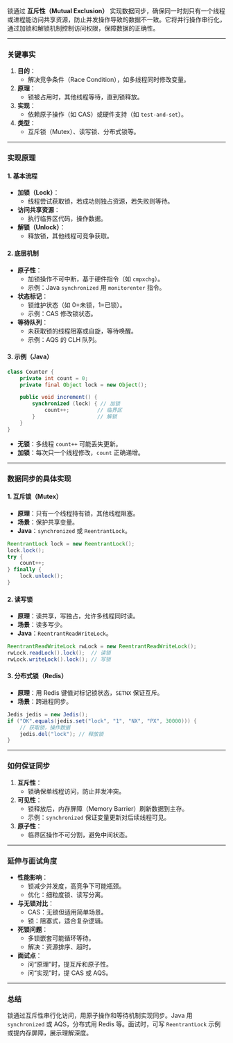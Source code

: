 

锁通过 **互斥性（Mutual Exclusion）** 实现数据同步，确保同一时刻只有一个线程或进程能访问共享资源，防止并发操作导致的数据不一致。它将并行操作串行化，通过加锁和解锁机制控制访问权限，保障数据的正确性。

---

### 关键事实
1. **目的**：
   - 解决竞争条件（Race Condition），如多线程同时修改变量。
2. **原理**：
   - 锁被占用时，其他线程等待，直到锁释放。
3. **实现**：
   - 依赖原子操作（如 CAS）或硬件支持（如 `test-and-set`）。
4. **类型**：
   - 互斥锁（Mutex）、读写锁、分布式锁等。

---

### 实现原理
#### 1. 基本流程
- **加锁（Lock）**：
  - 线程尝试获取锁，若成功则独占资源，若失败则等待。
- **访问共享资源**：
  - 执行临界区代码，操作数据。
- **解锁（Unlock）**：
  - 释放锁，其他线程可竞争获取。

#### 2. 底层机制
- **原子性**：
  - 加锁操作不可中断，基于硬件指令（如 `cmpxchg`）。
  - 示例：Java `synchronized` 用 `monitorenter` 指令。
- **状态标记**：
  - 锁维护状态（如 0=未锁，1=已锁）。
  - 示例：CAS 修改锁状态。
- **等待队列**：
  - 未获取锁的线程阻塞或自旋，等待唤醒。
  - 示例：AQS 的 CLH 队列。

#### 3. 示例（Java）
```java
class Counter {
    private int count = 0;
    private final Object lock = new Object();

    public void increment() {
        synchronized (lock) { // 加锁
            count++;         // 临界区
        }                    // 解锁
    }
}
```
- **无锁**：多线程 `count++` 可能丢失更新。
- **加锁**：每次只一个线程修改，`count` 正确递增。

---

### 数据同步的具体实现
#### 1. 互斥锁（Mutex）
- **原理**：只有一个线程持有锁，其他线程阻塞。
- **场景**：保护共享变量。
- **Java**：`synchronized` 或 `ReentrantLock`。
```java
ReentrantLock lock = new ReentrantLock();
lock.lock();
try {
    count++;
} finally {
    lock.unlock();
}
```

#### 2. 读写锁
- **原理**：读共享，写独占，允许多线程同时读。
- **场景**：读多写少。
- **Java**：`ReentrantReadWriteLock`。
```java
ReentrantReadWriteLock rwLock = new ReentrantReadWriteLock();
rwLock.readLock().lock();  // 读锁
rwLock.writeLock().lock(); // 写锁
```

#### 3. 分布式锁（Redis）
- **原理**：用 Redis 键值对标记锁状态，`SETNX` 保证互斥。
- **场景**：跨进程同步。
```java
Jedis jedis = new Jedis();
if ("OK".equals(jedis.set("lock", "1", "NX", "PX", 30000))) {
    // 获取锁，操作数据
    jedis.del("lock"); // 释放锁
}
```

---

### 如何保证同步
1. **互斥性**：
   - 锁确保单线程访问，防止并发冲突。
2. **可见性**：
   - 锁释放后，内存屏障（Memory Barrier）刷新数据到主存。
   - 示例：`synchronized` 保证变量更新对后续线程可见。
3. **原子性**：
   - 临界区操作不可分割，避免中间状态。

---

### 延伸与面试角度
- **性能影响**：
  - 锁减少并发度，高竞争下可能瓶颈。
  - 优化：细粒度锁、读写分离。
- **与无锁对比**：
  - CAS：无锁但适用简单场景。
  - 锁：阻塞式，适合复杂逻辑。
- **死锁问题**：
  - 多锁嵌套可能循环等待。
  - 解决：资源排序、超时。
- **面试点**：
  - 问“原理”时，提互斥和原子性。
  - 问“实现”时，提 CAS 或 AQS。

---

### 总结
锁通过互斥性串行化访问，用原子操作和等待机制实现同步。Java 用 `synchronized` 或 AQS，分布式用 Redis 等。面试时，可写 `ReentrantLock` 示例或提内存屏障，展示理解深度。